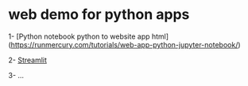 # web demo for python apps



1- [Python notebook python to website app html]
(https://runmercury.com/tutorials/web-app-python-jupyter-notebook/)



2- [Streamlit](https://streamlit.io)

3- ...

